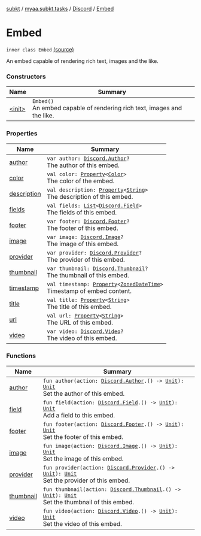 [subkt](../../../index.md) / [myaa.subkt.tasks](../../index.md) / [Discord](../index.md) / [Embed](./index.md)

# Embed

`inner class Embed` [(source)](https://github.com/Myaamori/SubKt/blob/0.1.11/src/main/kotlin/myaa/subkt/tasks/discordtask.kt#L244)

An embed capable of rendering rich text, images and the like.

### Constructors

| Name | Summary |
|---|---|
| [&lt;init&gt;](-init-.md) | `Embed()`<br>An embed capable of rendering rich text, images and the like. |

### Properties

| Name | Summary |
|---|---|
| [author](author.md) | `var author: `[`Discord.Author`](../-author/index.md)`?`<br>The author of this embed. |
| [color](color.md) | `val color: `[`Property`](https://docs.gradle.org/current/javadoc/org/gradle/api/provider/Property.html)`<`[`Color`](https://docs.oracle.com/javase/9/docs/api/java/awt/Color.html)`>`<br>The color of the embed. |
| [description](description.md) | `val description: `[`Property`](https://docs.gradle.org/current/javadoc/org/gradle/api/provider/Property.html)`<`[`String`](https://kotlinlang.org/api/latest/jvm/stdlib/kotlin/-string/index.html)`>`<br>The description of this embed. |
| [fields](fields.md) | `val fields: `[`List`](https://kotlinlang.org/api/latest/jvm/stdlib/kotlin.collections/-list/index.html)`<`[`Discord.Field`](../-field/index.md)`>`<br>The fields of this embed. |
| [footer](footer.md) | `var footer: `[`Discord.Footer`](../-footer/index.md)`?`<br>The footer of this embed. |
| [image](image.md) | `var image: `[`Discord.Image`](../-image/index.md)`?`<br>The image of this embed. |
| [provider](provider.md) | `var provider: `[`Discord.Provider`](../-provider/index.md)`?`<br>The provider of this embed. |
| [thumbnail](thumbnail.md) | `var thumbnail: `[`Discord.Thumbnail`](../-thumbnail/index.md)`?`<br>The thumbnail of this embed. |
| [timestamp](timestamp.md) | `val timestamp: `[`Property`](https://docs.gradle.org/current/javadoc/org/gradle/api/provider/Property.html)`<`[`ZonedDateTime`](https://docs.oracle.com/javase/9/docs/api/java/time/ZonedDateTime.html)`>`<br>Timestamp of embed content. |
| [title](title.md) | `val title: `[`Property`](https://docs.gradle.org/current/javadoc/org/gradle/api/provider/Property.html)`<`[`String`](https://kotlinlang.org/api/latest/jvm/stdlib/kotlin/-string/index.html)`>`<br>The title of this embed. |
| [url](url.md) | `val url: `[`Property`](https://docs.gradle.org/current/javadoc/org/gradle/api/provider/Property.html)`<`[`String`](https://kotlinlang.org/api/latest/jvm/stdlib/kotlin/-string/index.html)`>`<br>The URL of this embed. |
| [video](video.md) | `var video: `[`Discord.Video`](../-video/index.md)`?`<br>The video of this embed. |

### Functions

| Name | Summary |
|---|---|
| [author](author.md) | `fun author(action: `[`Discord.Author`](../-author/index.md)`.() -> `[`Unit`](https://kotlinlang.org/api/latest/jvm/stdlib/kotlin/-unit/index.html)`): `[`Unit`](https://kotlinlang.org/api/latest/jvm/stdlib/kotlin/-unit/index.html)<br>Set the author of this embed. |
| [field](field.md) | `fun field(action: `[`Discord.Field`](../-field/index.md)`.() -> `[`Unit`](https://kotlinlang.org/api/latest/jvm/stdlib/kotlin/-unit/index.html)`): `[`Unit`](https://kotlinlang.org/api/latest/jvm/stdlib/kotlin/-unit/index.html)<br>Add a field to this embed. |
| [footer](footer.md) | `fun footer(action: `[`Discord.Footer`](../-footer/index.md)`.() -> `[`Unit`](https://kotlinlang.org/api/latest/jvm/stdlib/kotlin/-unit/index.html)`): `[`Unit`](https://kotlinlang.org/api/latest/jvm/stdlib/kotlin/-unit/index.html)<br>Set the footer of this embed. |
| [image](image.md) | `fun image(action: `[`Discord.Image`](../-image/index.md)`.() -> `[`Unit`](https://kotlinlang.org/api/latest/jvm/stdlib/kotlin/-unit/index.html)`): `[`Unit`](https://kotlinlang.org/api/latest/jvm/stdlib/kotlin/-unit/index.html)<br>Set the image of this embed. |
| [provider](provider.md) | `fun provider(action: `[`Discord.Provider`](../-provider/index.md)`.() -> `[`Unit`](https://kotlinlang.org/api/latest/jvm/stdlib/kotlin/-unit/index.html)`): `[`Unit`](https://kotlinlang.org/api/latest/jvm/stdlib/kotlin/-unit/index.html)<br>Set the provider of this embed. |
| [thumbnail](thumbnail.md) | `fun thumbnail(action: `[`Discord.Thumbnail`](../-thumbnail/index.md)`.() -> `[`Unit`](https://kotlinlang.org/api/latest/jvm/stdlib/kotlin/-unit/index.html)`): `[`Unit`](https://kotlinlang.org/api/latest/jvm/stdlib/kotlin/-unit/index.html)<br>Set the thumbnail of this embed. |
| [video](video.md) | `fun video(action: `[`Discord.Video`](../-video/index.md)`.() -> `[`Unit`](https://kotlinlang.org/api/latest/jvm/stdlib/kotlin/-unit/index.html)`): `[`Unit`](https://kotlinlang.org/api/latest/jvm/stdlib/kotlin/-unit/index.html)<br>Set the video of this embed. |
